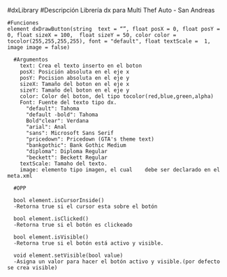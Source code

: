 #dxLibrary
  #Descripción 
  Librería dx para Multi Thef Auto  - San Andreas
  
    #Funciones
    element dxDrawButton(string  text = “”, float posX = 0, float posY = 0, float sizeX = 100,  float sizeY = 50, color color = tocolor(255,255,255,255), font = "default", float textScale =  1, image image = false)
    
      #Argumentos
        text: Crea el texto inserto en el boton
        posX: Posición absoluta en el eje x
        posY: Pocision absoluta en el eje y
        sizeX: Tamaño del boton en el eje x
        sizeY: Tamaño del boton en el eje y
        color: Color del boton, del tipo tocolor(red,blue,green,alpha)
        Font: Fuente del texto tipo dx.
          "default": Tahoma
          "default -bold": Tahoma 
          Bold"clear": Verdana
          "arial": Anal
          "sans": Microsoft Sans Serif
          "pricedown": Pricedown (GTA's theme text)
          "bankgothic": Bank Gothic Medium
          "diploma": Diploma Regular
          "beckett": Beckett Regular
        textScale: Tamaho del texto.
        image: elemento tipo imagen, el cual 	debe ser declarado en el meta.xml
        
      #OPP
      
      bool element.isCursorInside()
      -Retorna true si el cursor esta sobre el botón
      
      bool element.isClicked()
      -Retorna true si el botón es clickeado
      
      bool element.isVisible()
      -Retorna true si el botón está activo y visible.
      
      void element.setVisible(bool value)
      -Asigna un valor para hacer el botón activo y visible.(por defecto se crea visible)
